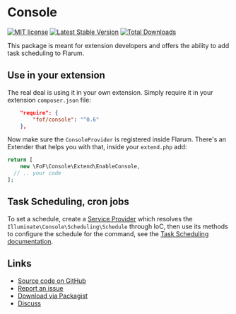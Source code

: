 # Console

[![MIT license](https://img.shields.io/badge/license-MIT-blue.svg)](https://github.com/friendsofflarum/console/blob/master/LICENSE.md) [![Latest Stable Version](https://img.shields.io/packagist/v/fof/console.svg)](https://packagist.org/packages/fof/console) [![Total Downloads](https://img.shields.io/packagist/dt/fof/console.svg)](https://packagist.org/packages/fof/console)

This package is meant for extension developers and offers the ability to add task scheduling to Flarum.

## Use in your extension

The real deal is using it in your own extension. Simply require it in your extension `composer.json` file:

```json
    "require": {
        "fof/console": "^0.6"
    },
```

Now make sure the `ConsoleProvider` is registered inside Flarum. There's an Extender that helps you with that, inside
your `extend.php` add:

```php
return [
    new \FoF\Console\Extend\EnableConsole,
  // .. your code
];
```

## Task Scheduling, cron jobs

To set a schedule, create a [Service Provider](https://laravel.com/docs/5.7/packages#service-providers) which
resolves the `Illuminate\Console\Scheduling\Schedule` through IoC, then use its methods to configure the schedule
for the command, see the [Task Scheduling documentation](https://laravel.com/docs/5.7/scheduling#defining-schedules).

## Links

- [Source code on GitHub](https://github.com/FriendsOfFlarum/console)
- [Report an issue](https://github.com/FriendsOfFlarum/console/issues)
- [Download via Packagist](https://packagist.org/packages/fof/console)
- [Discuss](https://discuss.flarum.org/d/7161)

